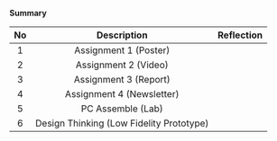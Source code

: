 **Summary**

| No | Description | Reflection |
| :---: | :---: | :---: |
| 1 | Assignment 1 (Poster) |  |
| 2 | Assignment 2 (Video) |  |
| 3 | Assignment 3 (Report) |  |
| 4 | Assignment 4 (Newsletter) |  |
| 5 | PC Assemble (Lab) | |
| 6 | Design Thinking (Low Fidelity Prototype) |  |

